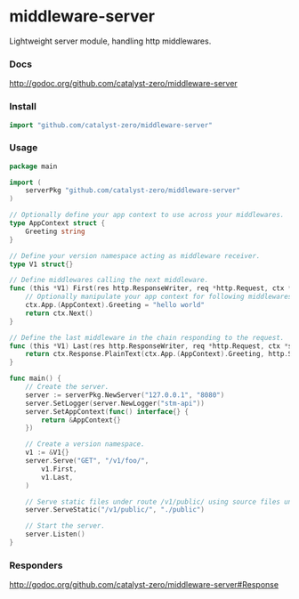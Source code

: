 # middleware-server
Lightweight server module, handling http middlewares.

### Docs
http://godoc.org/github.com/catalyst-zero/middleware-server

### Install
```go
import "github.com/catalyst-zero/middleware-server"
```

### Usage
```go
package main

import (
	serverPkg "github.com/catalyst-zero/middleware-server"
)

// Optionally define your app context to use across your middlewares.
type AppContext struct {
	Greeting string
}

// Define your version namespace acting as middleware receiver.
type V1 struct{}

// Define middlewares calling the next middleware.
func (this *V1) First(res http.ResponseWriter, req *http.Request, ctx *serverPkg.Context) error {
	// Optionally manipulate your app context for following middlewares.
	ctx.App.(AppContext).Greeting = "hello world"
	return ctx.Next()
}

// Define the last middleware in the chain responding to the request.
func (this *V1) Last(res http.ResponseWriter, req *http.Request, ctx *serverPkg.Context) error {
	return ctx.Response.PlainText(ctx.App.(AppContext).Greeting, http.StatusOK)
}

func main() {
	// Create the server.
	server := serverPkg.NewServer("127.0.0.1", "8080")
	server.SetLogger(server.NewLogger("stm-api"))
	server.SetAppContext(func() interface{} {
		return &AppContext{}
	})

	// Create a version namespace.
	v1 := &V1{}
	server.Serve("GET", "/v1/foo/",
		v1.First,
		v1.Last,
	)

	// Serve static files under route /v1/public/ using source files under ./public directory.
	server.ServeStatic("/v1/public/", "./public")

	// Start the server.
	server.Listen()
}
```

### Responders
http://godoc.org/github.com/catalyst-zero/middleware-server#Response
